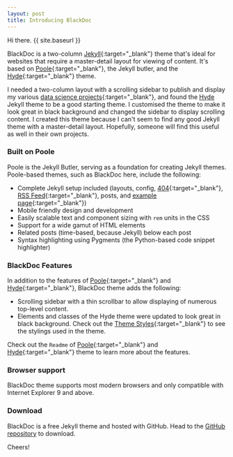 ```yaml
---
layout: post
title: Introducing BlackDoc
---
```


Hi there. {{ site.baseurl }}

BlackDoc is a two-column [Jekyll](http://jekyllrb.com){:target="_blank"} theme that's ideal for websites that require a 
master-detail layout for viewing of content. It's based on [Poole](http://getpoole.com){:target="_blank"}, the Jekyll butler, and the [Hyde](http://hyde.getpoole.com){:target="_blank"} theme.

I needed a two-column layout with a scrolling sidebar to publish and display my various [data science projects](https://github.com/Robert-Zacchigna/DSC-680_Portfolio){:target="_blank"}, 
and found the [Hyde](http://hyde.getpoole.com) Jekyll theme to be a good starting theme. I customised the theme to make 
it look great in black background and changed the sidebar to display scrolling content. I created this theme because 
I can't seem to find any good Jekyll theme with a master-detail layout. Hopefully, someone will find this useful as well in their own projects.

### Built on Poole

Poole is the Jekyll Butler, serving as a foundation for creating Jekyll themes. Poole-based themes, such as BlackDoc here, include the following:

* Complete Jekyll setup included (layouts, config, <a href="{{ site.baseurl }}/404">404</a>{:target="_blank"},
<a href="{{ site.baseurl }}/atom.xml">RSS Feed</a>{:target="_blank"}, posts, and <a href="{{ site.baseurl }}/about">example page</a>{:target="_blank"})
* Mobile friendly design and development
* Easily scalable text and component sizing with `rem` units in the CSS
* Support for a wide gamut of HTML elements
* Related posts (time-based, because Jekyll) below each post
* Syntax highlighting using Pygments (the Python-based code snippet highlighter)

### BlackDoc Features

In addition to the features of [Poole](http://getpoole.com){:target="_blank"} and [Hyde](http://hyde.getpoole.com){:target="_blank"}, BlackDoc theme adds the following:

* Scrolling sidebar with a thin scrollbar to allow displaying of numerous top-level content.
* Elements and classes of the Hyde theme were updated to look great in black background. Check out the <a href="{{ site.baseurl }}styles">Theme Styles</a>{:target="_blank"} to see the stylings used in the theme.

Check out the `Readme` of [Poole](https://github.com/poole/poole){:target="_blank"} and [Hyde](https://github.com/poole/hyde){:target="_blank"} theme to learn more about the features.

### Browser support

BlackDoc theme supports most modern browsers and only compatible with Internet Explorer 9 and above.

### Download

BlackDoc is a free Jekyll theme and hosted with GitHub. Head to the <a href="{{ site.github.repo }}/zipball/BlackDoc-Local">GitHub repository</a> to download.

Cheers!
